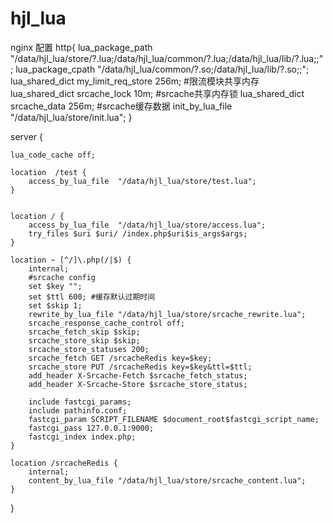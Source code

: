 # hjl_lua

nginx 配置
http{
        lua_package_path  "/data/hjl_lua/store/?.lua;/data/hjl_lua/common/?.lua;/data/hjl_lua/lib/?.lua;;";
        lua_package_cpath "/data/hjl_lua/common/?.so;/data/hjl_lua/lib/?.so;;";
        lua_shared_dict my_limit_req_store 256m; #限流模块共享内存
        lua_shared_dict srcache_lock 10m; #srcache共享内存锁
        lua_shared_dict srcache_data 256m; #srcache缓存数据
        init_by_lua_file "/data/hjl_lua/store/init.lua";
}

server {
  
    lua_code_cache off;

    location  /test {
        access_by_lua_file  "/data/hjl_lua/store/test.lua";
    }


    location / {
        access_by_lua_file  "/data/hjl_lua/store/access.lua";
        try_files $uri $uri/ /index.php$uri$is_args$args;
    }

    location ~ [^/]\.php(/|$) {
        internal;
        #srcache config
        set $key "";
        set $ttl 600; #缓存默认过期时间
        set $skip 1;
        rewrite_by_lua_file "/data/hjl_lua/store/srcache_rewrite.lua";
        srcache_response_cache_control off;
        srcache_fetch_skip $skip;
        srcache_store_skip $skip;
        srcache_store_statuses 200;
        srcache_fetch GET /srcacheRedis key=$key;
        srcache_store PUT /srcacheRedis key=$key&ttl=$ttl;
        add_header X-Srcache-Fetch $srcache_fetch_status;
        add_header X-Srcache-Store $srcache_store_status;

        include fastcgi_params;
        include pathinfo.conf;
        fastcgi_param SCRIPT_FILENAME $document_root$fastcgi_script_name;
        fastcgi_pass 127.0.0.1:9000;
        fastcgi_index index.php;
    }

    location /srcacheRedis {
        internal;
        content_by_lua_file "/data/hjl_lua/store/srcache_content.lua";
    }

}
